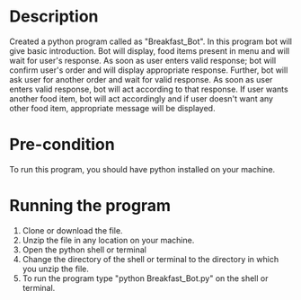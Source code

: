 # Description
Created a python program called as "Breakfast_Bot". In this program bot will give basic introduction. Bot will display, food items present in menu and will wait for user's response. As soon as user enters valid response; bot will confirm user's order and will display appropriate response. Further, bot will ask user for another order and wait for valid response. As soon as user enters valid response, bot will act according to that response. If user wants another food item, bot will act accordingly and if user doesn't want any other food item, appropriate message will be displayed.

# Pre-condition
To run this program, you should have python installed on your machine. 

# Running the program
1. Clone or download the file.
2. Unzip the file in any location on your machine.
3. Open the python shell or terminal
4. Change the directory of the shell or terminal to the directory in which you unzip the file.
5. To run the program type "python Breakfast_Bot.py" on the shell or terminal.
